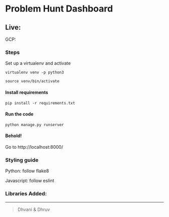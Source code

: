 # Problem Hunt Dashboard

## Live: 
GCP: 

### Steps
Set up a virtualenv and activate

    virtualenv venv -p python3
    
    source venv/bin/activate

#### Install requirements 
    pip install -r requirements.txt

#### Run the code
    python manage.py runserver 
    
#### Behold!
Go to http://localhost:8000/

### Styling guide
Python: follow flake8

Javascript: follow eslint

### Libraries Added:


---

> Dhvani & Dhruv
